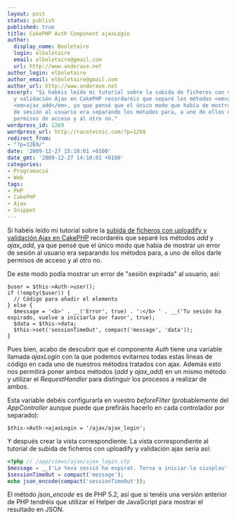 ```yaml
---
layout: post
status: publish
published: true
title: CakePHP Auth Component ajaxLogin
author:
  display_name: Booletaire
  login: elboletaire
  email: elboletaire@gmail.com
  url: http://www.underave.net
author_login: elboletaire
author_email: elboletaire@gmail.com
author_url: http://www.underave.net
excerpt: "Si habéis leído mi tutorial sobre la subida de ficheros con uploadify
  y validación Ajax en CakePHP recordaréis que separé los métodos <em>add</em> y
  <em>ajax_add</em>, ya que pensé que el único modo que había de mostrar un error
  de sesión al usuario era separando los métodos para, a uno de ellos darle
  permisos de acceso y al otro no."
wordpress_id: 1269
wordpress_url: http://racotecnic.com/?p=1269
redirect_from:
- "?p=1269/"
date: '2009-12-27 15:10:01 +0100'
date_gmt: '2009-12-27 14:10:01 +0100'
categories:
- Programació
- Web
tags:
- PHP
- CakePHP
- Ajax
- Snippet
---
```


Si habéis leído mi tutorial sobre la <a href="http://www.racotecnic.com/2009/10/subida-de-ficheros-con-uploadify-y-validacion-ajax-en-cakephp/">subida de ficheros con uploadify y validación Ajax en CakePHP</a> recordaréis que separé los métodos <em>add</em> y <em>ajax_add</em>, ya que pensé que el único modo que había de mostrar un error de sesión al usuario era separando los métodos para, a uno de ellos darle permisos de acceso y al otro no.

De este modo podía mostrar un error de "sesión expirada" al usuario, así:

~~~php?start_inline=1
$user = $this->Auth->user();
if (!empty($user)) {
  // Código para añadir el elemento
} else {
  $message = '<b>' . __('Error', true) . ':</b> ' . __('Tu sesión ha expirado, vuelve a iniciarla por favor', true);
  $data = $this->data;
  $this->set('sessionTimeOut', compact('message', 'data'));
}
~~~

<a id="more"></a><a id="more-1269"></a>

Pues bien, acabo de descubrir que el componente <em>Auth</em> tiene una variable llamada <em>ajaxLogin</em> con la que podemos evitarnos todas estas líneas de código en cada uno de nuestros métodos tratados con ajax. Además esto nos permitirá poner ambos métodos (<em>add</em> y <em>ajax_add</em>) en un mismo método y utilizar el <em>RequestHandler</em> para distinguir los procesos a realizar de ambos.

Esta variable debéis configurarla en vuestro <em>beforeFilter</em> (probablemente del <em>AppController</em> aunque puede que prefiráis hacerlo en cada controlador por separado):

~~~php?start_inline=1
$this->Auth->ajaxLogin = '/ajax/ajax_login';
~~~

Y después crear la vista correspondiente. La vista correspondiente al tutorial de subida de ficheros con uploadify y validación ajax sería así:

~~~php
<?php // /app/views/ajax/ajax_login.ctp
$message = __('La teva sessió ha expirat. Torna a iniciar-la siusplau',true);
$sessionTimeOut = compact('message');
echo json_encode(compact('sessionTimeOut'));
~~~

El método <em>json_encode</em> es de PHP 5.2, así que si tenéis una versión anterior de PHP tendréis que utilizar el Helper de JavaScript para mostrar el resultado en JSON.
